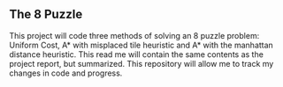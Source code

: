 ## The 8 Puzzle

This project will code three methods of solving an 8 puzzle problem: Uniform Cost, A* with misplaced tile heuristic and A* with the manhattan distance heuristic. This read me will contain the same contents as the project report, but summarized. This repository will allow me to track my changes in code and progress. 


